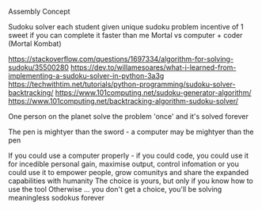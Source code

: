 Assembly Concept

Sudoku solver
each student given unique sudoku problem
incentive of 1 sweet if you can complete it faster than me
Mortal vs computer + coder (Mortal Kombat)

https://stackoverflow.com/questions/1697334/algorithm-for-solving-sudoku/35500280
https://dev.to/willamesoares/what-i-learned-from-implementing-a-sudoku-solver-in-python-3a3g
https://techwithtim.net/tutorials/python-programming/sudoku-solver-backtracking/
https://www.101computing.net/sudoku-generator-algorithm/
https://www.101computing.net/backtracking-algorithm-sudoku-solver/

One person on the planet solve the problem 'once' and it's solved forever

The pen is mightyer than the sword - a computer may be mightyer than the pen

If you could use a computer properly - if you could code, 
you could use it for incedible personal gain, maximise output, control infomation
or you could use it to empower people, grow comunitys and share the expanded capabilities with humanity
The choice is yours, but only if you know how to use the tool
Otherwise ... you don't get a choice, you'll be solving meaningless sodokus forever